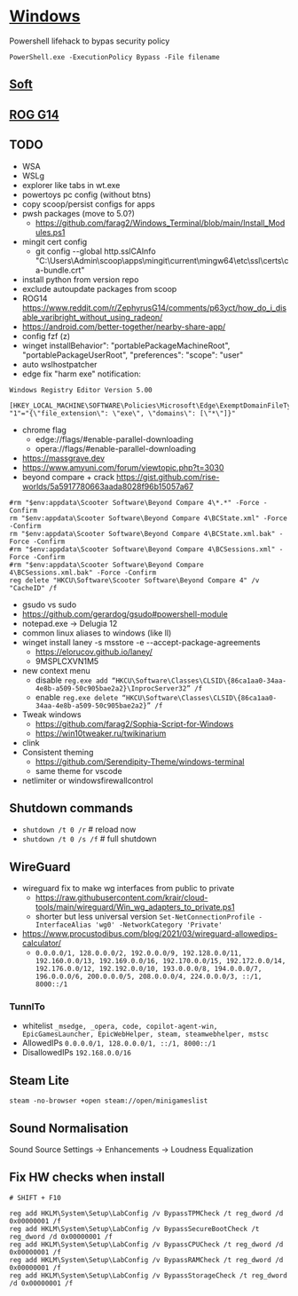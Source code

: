 # [Windows](../README.md)
Powershell lifehack to bypas security policy
```pwsh
PowerShell.exe -ExecutionPolicy Bypass -File filename
```

## [Soft](soft.md)
## [ROG G14](rog14.md)
## TODO
- WSA
- WSLg
- explorer like tabs in wt.exe
- powertoys pc config (without btns)
- copy scoop/persist configs for apps
- pwsh packages (move to 5.0?)
  - https://github.com/farag2/Windows_Terminal/blob/main/Install_Modules.ps1
- mingit cert config
  - git config --global http.sslCAInfo "C:\\Users\\Admin\\scoop\\apps\\mingit\\current\\mingw64\\etc\\ssl\\certs\\ca-bundle.crt"
- install python from version repo
- exclude autoupdate packages from scoop
- ROG14 https://www.reddit.com/r/ZephyrusG14/comments/p63yct/how_do_i_disable_varibright_without_using_radeon/
- https://android.com/better-together/nearby-share-app/
- config fzf (z)
- winget installBehavior": "portablePackageMachineRoot", "portablePackageUserRoot", "preferences": "scope": "user"
- auto wslhostpatcher
- edge fix "harm exe" notification:
```reg
Windows Registry Editor Version 5.00

[HKEY_LOCAL_MACHINE\SOFTWARE\Policies\Microsoft\Edge\ExemptDomainFileTypePairsFromFileTypeDownloadWarnings]
"1"="{\"file_extension\": \"exe\", \"domains\": [\"*\"]}"
```
- chrome flag
  - edge://flags/#enable-parallel-downloading
  - opera://flags/#enable-parallel-downloading
- https://massgrave.dev
- https://www.amyuni.com/forum/viewtopic.php?t=3030
- beyond compare + crack https://gist.github.com/rise-worlds/5a5917780663aada8028f96b15057a67
```pwsh
#rm "$env:appdata\Scooter Software\Beyond Compare 4\*.*" -Force -Confirm
rm "$env:appdata\Scooter Software\Beyond Compare 4\BCState.xml" -Force -Confirm
rm "$env:appdata\Scooter Software\Beyond Compare 4\BCState.xml.bak" -Force -Confirm
#rm "$env:appdata\Scooter Software\Beyond Compare 4\BCSessions.xml" -Force -Confirm
#rm "$env:appdata\Scooter Software\Beyond Compare 4\BCSessions.xml.bak" -Force -Confirm
reg delete "HKCU\Software\Scooter Software\Beyond Compare 4" /v "CacheID" /f
```
- gsudo vs sudo
- https://github.com/gerardog/gsudo#powershell-module
- notepad.exe -> Delugia 12
- common linux aliases to windows (like ll)
- winget install laney -s msstore -e --accept-package-agreements
  - https://elorucov.github.io/laney/
  - 9MSPLCXVN1M5
- new context menu
  - disable `reg.exe add “HKCU\Software\Classes\CLSID\{86ca1aa0-34aa-4e8b-a509-50c905bae2a2}\InprocServer32” /f`
  - enable `reg.exe delete “HKCU\Software\Classes\CLSID\{86ca1aa0-34aa-4e8b-a509-50c905bae2a2}” /f`
- Tweak windows
  - https://github.com/farag2/Sophia-Script-for-Windows
  - https://win10tweaker.ru/twikinarium
- clink
- Consistent theming
  - https://github.com/Serendipity-Theme/windows-terminal
  - same theme for vscode
- netlimiter or windowsfirewallcontrol

## Shutdown commands
- `shutdown /t 0 /r`  # reload now
- `shutdown /t 0 /s /f`  # full shutdown

## WireGuard
- wireguard fix to make wg interfaces from public to private
  - https://raw.githubusercontent.com/krair/cloud-tools/main/wireguard/Win_wg_adapters_to_private.ps1
  - shorter but less universal version `Set-NetConnectionProfile -InterfaceAlias 'wg0' -NetworkCategory 'Private'`
- https://www.procustodibus.com/blog/2021/03/wireguard-allowedips-calculator/
  - `0.0.0.0/1, 128.0.0.0/2, 192.0.0.0/9, 192.128.0.0/11, 192.160.0.0/13, 192.169.0.0/16, 192.170.0.0/15, 192.172.0.0/14, 192.176.0.0/12, 192.192.0.0/10, 193.0.0.0/8, 194.0.0.0/7, 196.0.0.0/6, 200.0.0.0/5, 208.0.0.0/4, 224.0.0.0/3, ::/1, 8000::/1`

### TunnlTo
- whitelist `_msedge, _opera, code, copilot-agent-win, EpicGamesLauncher, EpicWebHelper, steam, steamwebhelper, mstsc`
- AllowedIPs `0.0.0.0/1, 128.0.0.0/1, ::/1, 8000::/1`
- DisallowedIPs `192.168.0.0/16`

## Steam Lite
`steam -no-browser +open steam://open/minigameslist`

## Sound Normalisation
Sound Source Settings -> Enhancements -> Loudness Equalization

## Fix HW checks when install
```pwsh
# SHIFT + F10

reg add HKLM\System\Setup\LabConfig /v BypassTPMCheck /t reg_dword /d 0x00000001 /f
reg add HKLM\System\Setup\LabConfig /v BypassSecureBootCheck /t reg_dword /d 0x00000001 /f
reg add HKLM\System\Setup\LabConfig /v BypassCPUCheck /t reg_dword /d 0x00000001 /f
reg add HKLM\System\Setup\LabConfig /v BypassRAMCheck /t reg_dword /d 0x00000001 /f
reg add HKLM\System\Setup\LabConfig /v BypassStorageCheck /t reg_dword /d 0x00000001 /f
```
